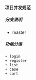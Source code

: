 #### 项目并发规范
##### 分支说明
   + master

##### 功能分类
    + login
    + register
    + list
    + case
    + cart
    
